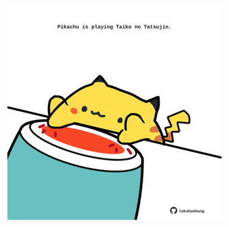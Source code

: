 <!-- built at 27/02/2021, 09:01:33 UTC -->
<p align="center">
  <img width="500" height="500" src="./ReadmeImage.svg">
</p>
